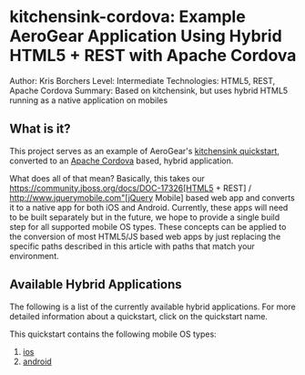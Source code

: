 kitchensink-cordova: Example AeroGear Application Using Hybrid HTML5 + REST with Apache Cordova
===============================================================================================
Author: Kris Borchers
Level: Intermediate
Technologies: HTML5, REST, Apache Cordova
Summary: Based on kitchensink, but uses hybrid HTML5 running as a native application on mobiles

What is it?
-----------

This project serves as an example of AeroGear's [kitchensink quickstart](http://www.github.com/aerogear/as-quickstarts/tree/master/kitchensink-html5-mobile), converted to an [Apache Cordova](http://incubator.apache.org/cordova/) based, hybrid application. 

What does all of that mean? Basically, this takes our https://community.jboss.org/docs/DOC-17326[HTML5 + REST] / http://www.jquerymobile.com"[jQuery Mobile] based web app and converts it to a native app for both iOS and Android. Currently, these apps will need to be built separately but in the future, we hope to provide a single build step for all supported mobile OS types. These concepts can be applied to the conversion of most HTML5/JS based web apps by just replacing the specific paths described in this article with paths that match your environment.

Available Hybrid Applications 
-----------------------------

The following is a list of the currently available hybrid applications. 
For more detailed information about a quickstart, click on the quickstart name.

This quickstart contains the following mobile OS types:

1. [ios](kitchensink-cordova/ios/README.md) 
2. [android](kitchensink-cordova/android/README.md)
